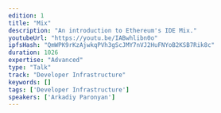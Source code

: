 ```yaml
---
edition: 1
title: "Mix"
description: "An introduction to Ethereum's IDE Mix."
youtubeUrl: "https://youtu.be/IABwhlibn0o"
ipfsHash: "QmWPK9rKzAjwkqPVh3gScJMY7nVJ2HuFNYoB2KSB7Rik8c"
duration: 1026
expertise: "Advanced"
type: "Talk"
track: "Developer Infrastructure"
keywords: []
tags: ['Developer Infrastructure']
speakers: ['Arkadiy Paronyan']
---
```

